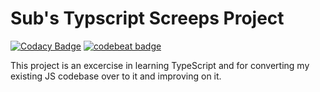 # Sub's Typscript Screeps Project
[![Codacy Badge](https://api.codacy.com/project/badge/Grade/1939ada2c9a1419bb180c2d44b25af3c)](https://www.codacy.com/app/subodai85/screeps-typescript-starter?utm_source=github.com&amp;utm_medium=referral&amp;utm_content=Subodai/screeps-typescript-starter&amp;utm_campaign=Badge_Grade) [![codebeat badge](https://codebeat.co/badges/995e13eb-3e4b-4e7b-bd9b-f391f8a94f4e)](https://codebeat.co/projects/github-com-subodai-screeps-typescript-starter-master)

This project is an excercise in learning TypeScript and for converting my existing JS codebase over to it and improving on it.
